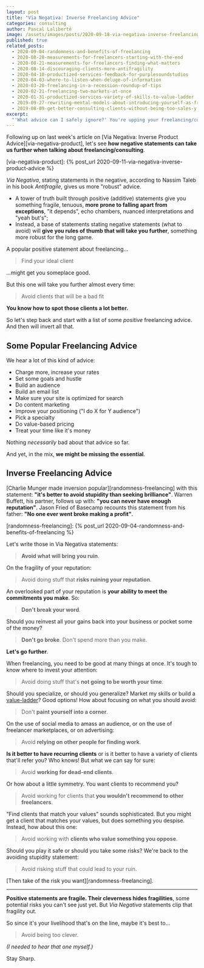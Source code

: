 ```yaml
---
layout: post
title: "Via Negativa: Inverse Freelancing Advice"
categories: consulting
author: Pascal Laliberté
image: /assets/images/posts/2020-09-18-via-negativa-inverse-freelancing-advice.jpg
published: true
related_posts:
  - 2020-09-04-randomness-and-benefits-of-freelancing
  - 2020-08-28-measurements-for-freelancers-starting-with-the-end
  - 2020-08-21-measurements-for-freelancers-finding-what-matters
  - 2020-08-14-discouraging-clients-more-antifragility
  - 2020-04-10-productized-services-feedback-for-purplesoundstudios
  - 2020-04-03-where-to-listen-when-deluge-of-information
  - 2020-03-20-freelancing-in-a-recession-roundup-of-tips
  - 2020-02-21-freelancing-two-markets-at-once
  - 2020-01-31-productized-services-variety-of-skills-to-value-ladder
  - 2019-09-27-rewriting-mental-models-about-introducing-yourself-as-freelancer
  - 2019-08-09-get-better-consulting-clients-without-being-too-sales-y
excerpt:
  "'What advice can I safely ignore?' You're upping your freelancing/consulting biz and you've been digging up advice from the webz. Find your ideal client. Increase your rates. Maybe inverse advice (via negativa) might take you further."
---
```


Following up on last week's article on [Via Negativa: Inverse Product Advice][via-negativa-product], let's see **how negative statements can take us further when talking about freelancing/consulting**.

[via-negativa-product]: {% post_url 2020-09-11-via-negativa-inverse-product-advice %}

_Via Negativa_, stating statements in the negative, according to Nassim Taleb in his book _Antifragile_, gives us more "robust" advice.

* A tower of truth built through positive (additive) statements give you something fragile, tenuous, **more prone to falling apart from exceptions**, "it depends", echo chambers, nuanced interpretations and "yeah but's";
* Instead, a base of statements stating negative statements (what to avoid) will **give you rules of thumb that will take you further**, something more robust for the long game.

A popular positive statement about freelancing...

> Find your ideal client

...might get you someplace good.

But this one will take you further almost every time:

> Avoid clients that will be a bad fit

**You know how to spot those clients a lot better.**

So let's step back and start with a list of some _positive_ freelancing advice. And then will invert all that.

## Some Popular Freelancing Advice

We hear a lot of this kind of advice:

* Charge more, increase your rates
* Set some goals and hustle
* Build an audience
* Build an email list
* Make sure your site is optimized for search
* Do content marketing
* Improve your positioning ("I do X for Y audience")
* Pick a specialty
* Do value-based pricing
* Treat your time like it's money

Nothing _necessarily_ bad about that advice so far.

And yet, in the mix, **we might be missing the essential**.

## Inverse Freelancing Advice

[Charlie Munger made inversion popular][randomness-freelancing] with this statement: **"it's better to avoid stupidity than seeking brilliance"**. Warren Buffett, his partner, follows up with: **"you can never have enough reputation"**. Jason Fried of Basecamp recounts this statement from his father: **"No one ever went broke making a profit"**.

[randomness-freelancing]: {% post_url 2020-09-04-randomness-and-benefits-of-freelancing %}

Let's write those in Via Negativa statements:

> **Avoid what will bring you ruin**.

On the fragility of your reputation:

> Avoid doing stuff that **risks ruining your reputation**.

An overlooked part of your reputation is **your ability to meet the commitments you make**. So:

> **Don't break your word**.

Should you reinvest all your gains back into your business or pocket some of the money?

> **Don't go broke**. Don't spend more than you make.

**Let's go further**.

When freelancing, you need to be good at many things at once. It's tough to know where to invest your attention:

> Avoid doing stuff that's **not going to be worth your time**.

Should you specialize, or should you generalize? Market my skills or build a [value-ladder](/value-ladders)? Good options! How about focusing on what you should avoid:

> Don't **paint yourself into a corner**.

On the use of social media to amass an audience, or on the use of freelancer marketplaces, or on advertising:

> Avoid **relying on other people for finding work**.

**Is it better to have recurring clients** or is it better to have a variety of clients that'll refer you? Who knows! But what we can say for sure:

> Avoid **working for dead-end clients**.

Or how about a little symmetry. You want clients to recommend you?

> Avoid working for clients that **you wouldn't recommend to other freelancers**.

"Find clients that match your values" sounds sophisticated. But you might get a client that matches your values, but does something you despise. Instead, how about this one:

> Avoid working with **clients who value something you oppose**.

Should you play it safe or should you take some risks? We're back to the avoiding stupidity statement:

> Avoid risking stuff that could lead to your ruin.

[Then take of the risk you want][randomness-freelancing].

---

**Positive statements are fragile. Their cleverness hides fragilities**, some potential risks you can't see just yet. But _Via Negativa_ statements clip that fragility out.

So since it's your livelihood that's on the line, maybe it's best to...

> Avoid being too clever.

_(I needed to hear that one myself.)_

Stay Sharp.
